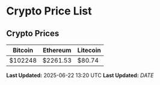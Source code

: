 # Crypto Price List

## Crypto Prices
| Bitcoin | Ethereum | Litecoin |
| ------- | -------- | -------- |
| $102248 | $2261.53 | $80.74 |
**Last Updated:** 2025-06-22 13:20 UTC
**Last Updated:** $DATE$
